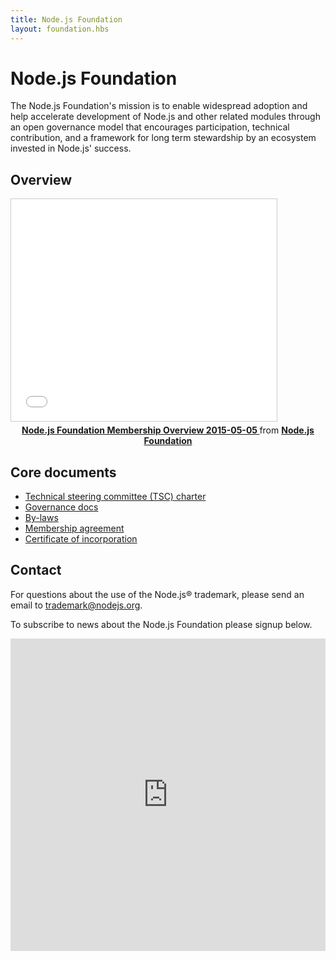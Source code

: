 ```yaml
---
title: Node.js Foundation
layout: foundation.hbs
---
```


# Node.js Foundation

The Node.js Foundation's mission is to enable widespread adoption and help accelerate development of Node.js and other related modules through an open governance model that encourages participation, technical contribution, and a framework for long term stewardship by an ecosystem invested in Node.js' success.

## Overview

<iframe class="center" src="//www.slideshare.net/slideshow/embed_code/key/gmABh2vHJx5OcI"
        width="425" height="355"
        frameborder="0" marginwidth="0" marginheight="0"
        scrolling="no"
        style="border:1px solid #CCC; border-width:1px; margin-bottom:5px; max-width: 100%;" allowfullscreen>
</iframe>

<div style="text-align:center; margin-bottom:5px">
    <strong>
        <a href="//www.slideshare.net/NodejsFoundation/node-foundation-membership-overview-20150505"
            title="Node.js Foundation Membership Overview 20150505"
            target="_blank">
            Node.js Foundation Membership Overview 2015-05-05
        </a>
    </strong> from <strong>
        <a href="//www.slideshare.net/NodejsFoundation" target="_blank">
            Node.js Foundation
        </a>
    </strong>
</div>

## Core documents

- [Technical steering committee (TSC) charter](https://github.com/joyent/nodejs-advisory-board/blob/master/governance-proposal/TSC-Charter-Draft.md)
- [Governance docs](https://github.com/joyent/nodejs-advisory-board/tree/master/governance-proposal)
- [By-laws](/static/documents/node-foundation-by-laws.pdf)
- [Membership agreement](http://f.cl.ly/items/0N1m3x0I3S2L203M1h1r/nodejs-foundation-membership-agreement-2015-march-04.pdf)
- [Certificate of incorporation](http://f.cl.ly/items/2b1b1o0v1e1u2i1L2w1a/nodejs-foundation-certificate-of-incorporation-2014-august-01.pdf)

## Contact

For questions about the use of the Node.js&reg; trademark, please send an
email to <a href="mailto:trademark@nodejs.org?subject=Trademark">trademark@nodejs.org</a>.

To subscribe to news about the Node.js Foundation please signup below.

<iframe src="https://go.pardot.com/l/6342/2015-09-15/2sgqpp" width="100%" height="500" type="text/html" frameborder="0" allowTransparency="true" style="border: 0"></iframe>
